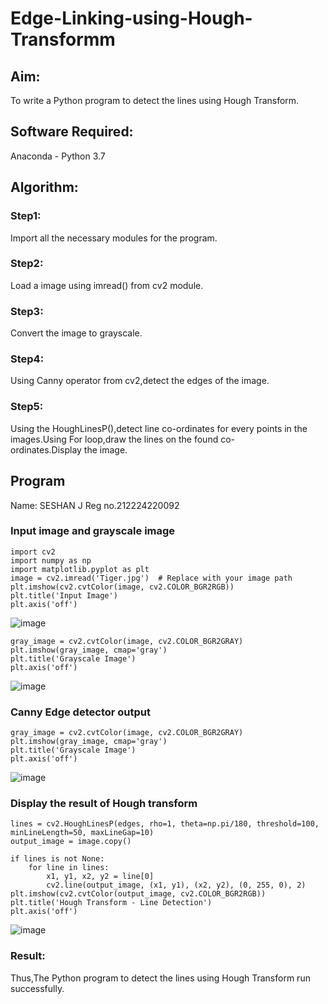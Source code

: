 # Edge-Linking-using-Hough-Transformm
## Aim:
To write a Python program to detect the lines using Hough Transform.

## Software Required:
Anaconda - Python 3.7

## Algorithm:
### Step1:

Import all the necessary modules for the program.
### Step2:

Load a image using imread() from cv2 module.
### Step3:

Convert the image to grayscale.
### Step4:

Using Canny operator from cv2,detect the edges of the image.
### Step5:

Using the HoughLinesP(),detect line co-ordinates for every points in the images.Using For loop,draw the lines on the found co-ordinates.Display the image.
## Program 
Name: SESHAN J
Reg no.212224220092
### Input image and grayscale image
```
import cv2
import numpy as np
import matplotlib.pyplot as plt
image = cv2.imread('Tiger.jpg')  # Replace with your image path
plt.imshow(cv2.cvtColor(image, cv2.COLOR_BGR2RGB))
plt.title('Input Image')
plt.axis('off')
```
![image](https://github.com/user-attachments/assets/63908ad0-c747-46d6-bb48-9341105b5f9f)
```
gray_image = cv2.cvtColor(image, cv2.COLOR_BGR2GRAY)
plt.imshow(gray_image, cmap='gray')
plt.title('Grayscale Image')
plt.axis('off')
```
![image](https://github.com/user-attachments/assets/d6104654-0a64-4d5f-aae7-869b272c3c18)

### Canny Edge detector output
```
gray_image = cv2.cvtColor(image, cv2.COLOR_BGR2GRAY)
plt.imshow(gray_image, cmap='gray')
plt.title('Grayscale Image')
plt.axis('off')
```
![image](https://github.com/user-attachments/assets/fcf50a07-34ff-4713-bde0-7a53e24e7ab2)


### Display the result of Hough transform
```
lines = cv2.HoughLinesP(edges, rho=1, theta=np.pi/180, threshold=100, minLineLength=50, maxLineGap=10)
output_image = image.copy()

if lines is not None:
    for line in lines:
        x1, y1, x2, y2 = line[0]
        cv2.line(output_image, (x1, y1), (x2, y2), (0, 255, 0), 2)
plt.imshow(cv2.cvtColor(output_image, cv2.COLOR_BGR2RGB))
plt.title('Hough Transform - Line Detection')
plt.axis('off')

```
![image](https://github.com/user-attachments/assets/be59c60c-c285-49e4-a864-21127d96a2de)

### Result:
Thus,The Python program to detect the lines using Hough Transform run successfully.
